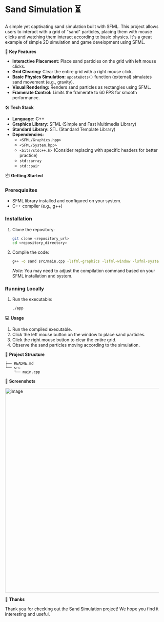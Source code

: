 #  Sand Simulation ⏳

A simple yet captivating sand simulation built with SFML. This project allows users to interact with a grid of "sand" particles, placing them with mouse clicks and watching them interact according to basic physics. It's a great example of simple 2D simulation and game development using SFML.

🚀 **Key Features**

*   **Interactive Placement:** Place sand particles on the grid with left mouse clicks.
*   **Grid Clearing:** Clear the entire grid with a right mouse click.
*   **Basic Physics Simulation:** `updateDots()` function (external) simulates sand movement (e.g., gravity).
*   **Visual Rendering:** Renders sand particles as rectangles using SFML.
*   **Framerate Control:** Limits the framerate to 60 FPS for smooth performance.

🛠️ **Tech Stack**

*   **Language:** C++
*   **Graphics Library:** SFML (Simple and Fast Multimedia Library)
*   **Standard Library:** STL (Standard Template Library)
*   **Dependencies:**
    *   `<SFML/Graphics.hpp>`
    *   `<SFML/System.hpp>`
    *   `<bits/stdc++.h>` (Consider replacing with specific headers for better practice)
    *   `std::array`
    *   `std::pair`

📦 **Getting Started**

### Prerequisites

*   SFML library installed and configured on your system.
*   C++ compiler (e.g., g++)

### Installation

1.  Clone the repository:

    ```bash
    git clone <repository_url>
    cd <repository_directory>
    ```

2.  Compile the code:

    ```bash
    g++ -o sand src/main.cpp -lsfml-graphics -lsfml-window -lsfml-system
    ```
    *Note:* You may need to adjust the compilation command based on your SFML installation and system.

### Running Locally

1.  Run the executable:

    ```bash
    ./app
    ```

💻 **Usage**

1.  Run the compiled executable.
2.  Click the left mouse button on the window to place sand particles.
3.  Click the right mouse button to clear the entire grid.
4.  Observe the sand particles moving according to the simulation.

📂 **Project Structure**

```
├── README.md
└── src
    └── main.cpp
```

📸 **Screenshots**

<img width="628" height="666" alt="image" src="https://github.com/user-attachments/assets/b982fe93-627c-420a-8e2e-4700d85df91c" />

💖 **Thanks**

Thank you for checking out the Sand Simulation project! We hope you find it interesting and useful.
